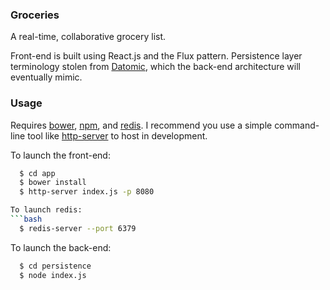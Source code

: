 ### Groceries

A real-time, collaborative grocery list.

Front-end is built using React.js and the Flux pattern. Persistence layer terminology stolen from [Datomic](http://www.datomic.com/), which the back-end architecture will eventually mimic.

### Usage

Requires [bower](http://bower.io/), [npm](https://www.npmjs.com/), and [redis](http://redis.io/). I recommend you use a simple command-line tool like [http-server](https://www.npmjs.com/package/http-server) to host in development.

To launch the front-end:
```bash
  $ cd app
  $ bower install
  $ http-server index.js -p 8080

To launch redis:
```bash
  $ redis-server --port 6379
```

To launch the back-end:
```bash
  $ cd persistence
  $ node index.js
```
